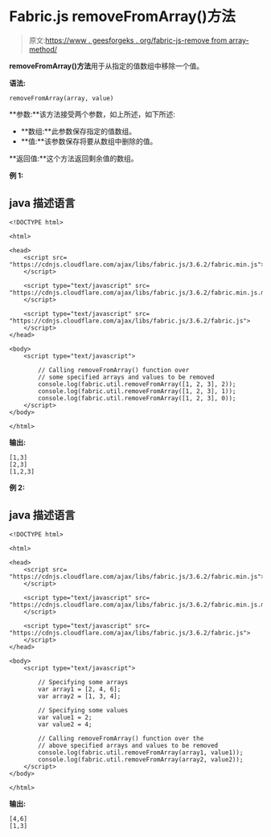 # Fabric.js removeFromArray()方法

> 原文:[https://www . geesforgeks . org/fabric-js-remove from array-method/](https://www.geeksforgeeks.org/fabric-js-removefromarray-method/)

**removeFromArray()方法**用于从指定的值数组中移除一个值。

**语法:**

```
removeFromArray(array, value)
```

**参数:**该方法接受两个参数，如上所述，如下所述:

*   **数组:**此参数保存指定的值数组。
*   **值:**该参数保存将要从数组中删除的值。

**返回值:**这个方法返回剩余值的数组。

**例 1:**

## java 描述语言

```
<!DOCTYPE html>

<html>

<head>
    <script src=
"https://cdnjs.cloudflare.com/ajax/libs/fabric.js/3.6.2/fabric.min.js">
    </script>

    <script type="text/javascript" src=
"https://cdnjs.cloudflare.com/ajax/libs/fabric.js/3.6.2/fabric.min.js.map">
    </script>

    <script type="text/javascript" src=
"https://cdnjs.cloudflare.com/ajax/libs/fabric.js/3.6.2/fabric.js">
    </script>
</head>

<body>
    <script type="text/javascript">

        // Calling removeFromArray() function over
        // some specified arrays and values to be removed
        console.log(fabric.util.removeFromArray([1, 2, 3], 2));
        console.log(fabric.util.removeFromArray([1, 2, 3], 1));
        console.log(fabric.util.removeFromArray([1, 2, 3], 0));
    </script>
</body>

</html>
```

**输出:**

```
[1,3]
[2,3]
[1,2,3]
```

**例 2:**

## java 描述语言

```
<!DOCTYPE html>

<html>

<head>
    <script src=
"https://cdnjs.cloudflare.com/ajax/libs/fabric.js/3.6.2/fabric.min.js">
    </script>

    <script type="text/javascript" src=
"https://cdnjs.cloudflare.com/ajax/libs/fabric.js/3.6.2/fabric.min.js.map">
    </script>

    <script type="text/javascript" src=
"https://cdnjs.cloudflare.com/ajax/libs/fabric.js/3.6.2/fabric.js">
    </script>
</head>

<body>
    <script type="text/javascript">

        // Specifying some arrays
        var array1 = [2, 4, 6];
        var array2 = [1, 3, 4];

        // Specifying some values
        var value1 = 2;
        var value2 = 4;

        // Calling removeFromArray() function over the
        // above specified arrays and values to be removed
        console.log(fabric.util.removeFromArray(array1, value1));
        console.log(fabric.util.removeFromArray(array2, value2));
    </script>
</body>

</html>
```

**输出:**

```
[4,6]
[1,3]
```